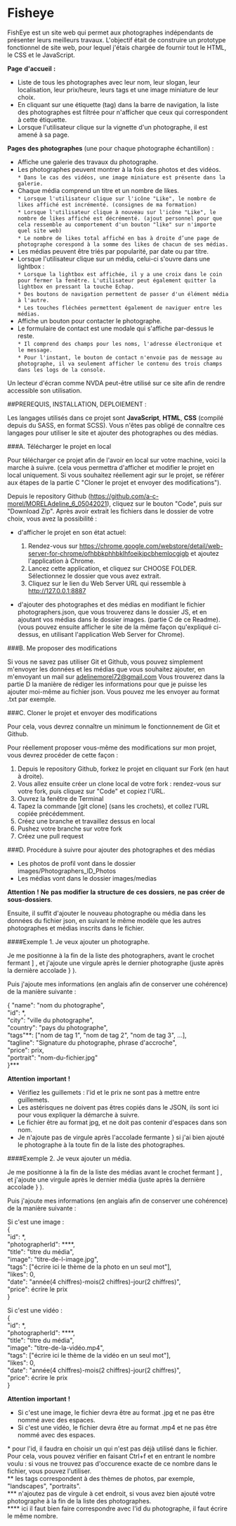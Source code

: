 # Fisheye

FishEye est un site web qui permet aux photographes indépendants de présenter leurs meilleurs travaux.
L'objectif était de construire un prototype fonctionnel de site web, pour lequel j'étais chargée de fournir tout le HTML, le CSS et le JavaScript.

__Page__ __d'accueil__ __:__ 
* Liste de tous les photographes avec leur nom, leur slogan, leur localisation, leur prix/heure, leurs tags et une image miniature de leur choix.
* En cliquant sur une étiquette (tag) dans la barre de navigation, la liste des photographes est filtrée pour n'afficher que ceux qui correspondent à cette
étiquette.
* Lorsque l'utilisateur clique sur la vignette d'un photographe, il est amené à sa page.

__Pages__ __des__ __photographes__ (une pour chaque photographe échantillon) :  
* Affiche une galerie des travaux du photographe.
* Les photographes peuvent montrer à la fois des photos et des vidéos.  
	`* Dans le cas des vidéos, une image miniature est présente dans la galerie.`
* Chaque média comprend un titre et un nombre de likes.  
	`* Lorsque l'utilisateur clique sur l'icône "Like", le nombre de likes affiché est incrémenté. (consignes de ma formation)`  
	`* Lorsque l'utilisateur clique à nouveau sur l'icône "Like", le nombre de likes affiché est décrémenté. (ajout personnel pour que cela ressemble au comportement d'un bouton "like" sur n'importe quel site web)`  
	`* Le nombre de likes total affiché en bas à droite d’une page de photographe corespond à la somme des likes de chacun de ses médias.`
* Les médias peuvent être triés par popularité, par date ou par titre.
* Lorsque l'utilisateur clique sur un média, celui-ci s'ouvre dans une lightbox :  
	`* Lorsque la lightbox est affichée, il y a une croix dans le coin pour fermer la fenêtre. L'utilisateur peut également quitter la lightbox en pressant la touche Echap.`  
	`* Des boutons de navigation permettent de passer d'un élément média à l'autre.`  
	`* Les touches fléchées permettent également de naviguer entre les médias.`
* Affiche un bouton pour contacter le photographe.
* Le formulaire de contact est une modale qui s'affiche par-dessus le reste.  
	`* Il comprend des champs pour les noms, l'adresse électronique et le message.`  
	`* Pour l'instant, le bouton de contact n'envoie pas de message au photographe, il va seulement afficher le contenu des trois champs dans les logs de la console.`

Un lecteur d'écran comme NVDA peut-être utilisé sur ce site afin de rendre accessible son utilisation.


##PREREQUIS, INSTALLATION, DEPLOIEMENT :

Les langages utilisés dans ce projet sont __JavaScript__, __HTML__, __CSS__ (compilé depuis du SASS, en format SCSS). Vous n'êtes pas obligé de connaître ces langages pour utiliser le site et ajouter des photographes ou des médias.

###A. Télécharger le projet en local

Pour télécharger ce projet afin de l'avoir en local sur votre machine, voici la marche à suivre. (cela vous permettra d'afficher et modifier le projet en local uniquement. Si vous souhaitez réellement agir sur le projet, se référer aux étapes de la partie C "Cloner le projet et envoyer des modifications").

Depuis le repository Github (https://github.com/a-c-morel/MORELAdeline_6_05042021), cliquez sur le bouton "Code", puis sur "Download Zip".
Après avoir extrait les fichiers dans le dossier de votre choix, vous avez la possibilité :

* d'afficher le projet en son état actuel:
	1. Rendez-vous sur https://chrome.google.com/webstore/detail/web-server-for-chrome/ofhbbkphhbklhfoeikjpcbhemlocgigb et ajoutez l'application à Chrome.
	2. Lancez cette application, et cliquez sur CHOOSE FOLDER. Sélectionnez le dossier que vous avez extrait.
	3. Cliquez sur le lien du Web Server URL qui ressemble à http://127.0.0.1:8887

* d'ajouter des photographes et des médias en modifiant le fichier photographers.json, que vous trouverez dans le dossier JS, et en ajoutant vos médias dans le dossier images. (partie C de ce Readme).
(vous pouvez ensuite afficher le site de la même façon qu'expliqué ci-dessus, en utilisant l'application Web Server for Chrome).


###B. Me proposer des modifications

Si vous ne savez pas utiliser Git et Github, vous pouvez simplement m'envoyer les données et les médias que vous souhaitez ajouter, en m'envoyant un mail sur adelinemorel72@gmail.com
Vous trouverez dans la partie D la manière de rédiger les informations pour que je puisse les ajouter moi-même au fichier json. Vous pouvez me les envoyer au format .txt par exemple.


###C. Cloner le projet et envoyer des modifications

Pour cela, vous devrez connaître un minimum le fonctionnement de Git et Github.

Pour réellement proposer vous-même des modifications sur mon projet, vous devrez procéder de cette façon :

1. Depuis le repository Github, forkez le projet en cliquant sur Fork (en haut à droite).
2. Vous allez ensuite créer un clone local de votre fork : rendez-vous sur votre fork, puis cliquez sur "Code" et copiez l'URL.
3. Ouvrez la fenêtre de Terminal
4. Tapez la commande [git clone] (sans les crochets), et collez l'URL copiée précédemment.
5. Créez une branche et travaillez dessus en local
6. Pushez votre branche sur votre fork
7. Créez une pull request


###D. Procédure à suivre pour ajouter des photographes et des médias
* Les photos de profil vont dans le dossier images/Photographers_ID_Photos
* Les médias vont dans le dossier images/medias

__Attention__ __!__ __Ne__ __pas__ __modifier__ __la__ __structure__ __de__ __ces__ __dossiers__, __ne__ __pas__ __créer__ __de__ __sous-dossiers__.

Ensuite, il suffit d'ajouter le nouveau photographe ou média dans les données du fichier json, en suivant le même modèle que les autres photographes et médias inscrits dans le fichier.

####Exemple 1. Je veux ajouter un photographe.

Je me positionne à la fin de la liste des photographers, avant le crochet fermant ] , et j'ajoute une virgule après le dernier photographe (juste après la dernière accolade } ).

Puis j'ajoute mes informations (en anglais afin de conserver une cohérence) de la manière suivante :

{
  "name": "nom du photographe",  
  "id": \*,  
  "city": "ville du photographe",  
  "country": "pays du photographe",  
  "tags"\*\*: ["nom de tag 1", "nom de tag 2", "nom de tag 3", ...],  
  "tagline": "Signature du photographe, phrase d'accroche",  
  "price": prix,  
  "portrait": "nom-du-fichier.jpg"  
}\*\*\*

__Attention__ __important__ __!__
* Vérifiez les guillemets : l'id et le prix ne sont pas à mettre entre guillemets.
* Les astérisques ne doivent pas êtres copiés dans le JSON, ils sont ici pour vous expliquer la démarche à suivre.
* Le fichier être au format jpg, et ne doit pas contenir d'espaces dans son nom.
* Je n'ajoute pas de virgule après l'accolade fermante } si j'ai bien ajouté le photographe à la toute fin de la liste des photographes.

####Exemple 2. Je veux ajouter un média.

Je me positionne à la fin de la liste des médias avant le crochet fermant ] , et j'ajoute une virgule après le dernier média (juste après la dernière accolade } ).

Puis j'ajoute mes informations (en anglais afin de conserver une cohérence) de la manière suivante :

Si c'est une image :  
{  
  "id": \*,  
  "photographerId": \*\*\*\*,  
  "title": "titre du média",  
  "image": "titre-de-l-image.jpg",  
  "tags": ["écrire ici le thème de la photo en un seul mot"],  
  "likes": 0,  
  "date": "année(4 chiffres)-mois(2 chiffres)-jour(2 chiffres)",  
  "price": écrire le prix  
}

Si c'est une vidéo :  
{  
  "id": \*,  
  "photographerId": \*\*\*\*,  
  "title": "titre du média",  
  "image": "titre-de-la-vidéo.mp4",  
  "tags": ["écrire ici le thème de la vidéo en un seul mot"],  
  "likes": 0,  
  "date": "année(4 chiffres)-mois(2 chiffres)-jour(2 chiffres)",  
  "price": écrire le prix  
}

__Attention__ __important__ __!__
* Si c'est une image, le fichier devra être au format .jpg et ne pas être nommé avec des espaces.
* Si c'est une vidéo, le fichier devra être au format .mp4 et ne pas être nommé avec des espaces.

\* pour l'id, il faudra en choisir un qui n'est pas déjà utilisé dans le fichier. Pour cela, vous pouvez vérifier en faisant Ctrl+f et en entrant le nombre voulu : si vous ne trouvez pas d'occurence exacte de ce nombre dans le fichier, vous pouvez l'utiliser.  
\*\* les tags correspondent à des thèmes de photos, par exemple, "landscapes", "portraits".  
\*\*\* n'ajoutez pas de virgule à cet endroit, si vous avez bien ajouté votre photographe à la fin de la liste des photographes.  
\*\*\*\* ici il faut bien faire correspondre avec l'id du photographe, il faut écrire le même nombre.